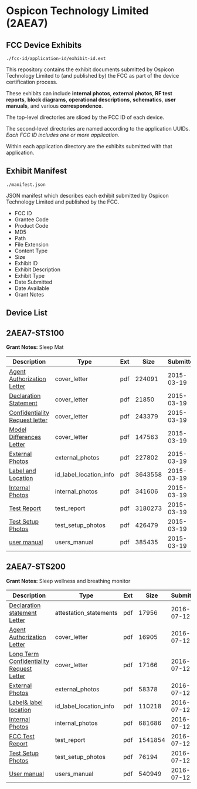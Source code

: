 # Ospicon Technology Limited (2AEA7)
## FCC Device Exhibits

```
./fcc-id/application-id/exhibit-id.ext
```

This repository contains the exhibit documents submitted by Ospicon Technology Limited to (and published by) the FCC as part of the device certification process.

These exhibits can include **internal photos**, **external photos**, **RF test reports**, **block diagrams**, **operational descriptions**, **schematics**, **user manuals**, and various **correspondence**.

The top-level directories are sliced by the FCC ID of each device.

The second-level directories are named according to the application UUIDs. *Each FCC ID includes one or more application.*

Within each application directory are the exhibits submitted with that application. 

## Exhibit Manifest

```
./manifest.json
```

JSON manifest which describes each exhibit submitted by Ospicon Technology Limited and published by the FCC.

- FCC ID
- Grantee Code
- Product Code
- MD5
- Path
- File Extension
- Content Type
- Size
- Exhibit ID
- Exhibit Description
- Exhibit Type
- Date Submitted
- Date Available
- Grant Notes

## Device List
## 2AEA7-STS100
**Grant Notes:** Sleep Mat

| Description | Type | Ext | Size | Submitted | Available |
| ----------- | ---- | --- | ---- | --------- | --------- |
| [Agent Authorization Letter](2AEA7-STS100/93f124414b4a86d3684689d5efe96687/2559948.pdf) | cover_letter | pdf | 224091 | 2015-03-19 | 2015-03-19 |
| [Declaration Statement](2AEA7-STS100/93f124414b4a86d3684689d5efe96687/2559950.pdf) | cover_letter | pdf | 21850 | 2015-03-19 | 2015-03-19 |
| [Confidentiality Request letter](2AEA7-STS100/93f124414b4a86d3684689d5efe96687/2559951.pdf) | cover_letter | pdf | 243379 | 2015-03-19 | 2015-03-19 |
| [Model Differences Letter](2AEA7-STS100/93f124414b4a86d3684689d5efe96687/2559952.pdf) | cover_letter | pdf | 147563 | 2015-03-19 | 2015-03-19 |
| [External Photos](2AEA7-STS100/93f124414b4a86d3684689d5efe96687/2559957.pdf) | external_photos | pdf | 227802 | 2015-03-19 | 2015-03-19 |
| [Label and Location](2AEA7-STS100/93f124414b4a86d3684689d5efe96687/2559959.pdf) | id_label_location_info | pdf | 3643558 | 2015-03-19 | 2015-03-19 |
| [Internal Photos](2AEA7-STS100/93f124414b4a86d3684689d5efe96687/2559958.pdf) | internal_photos | pdf | 341606 | 2015-03-19 | 2015-03-19 |
| [Test Report](2AEA7-STS100/93f124414b4a86d3684689d5efe96687/2559949.pdf) | test_report | pdf | 3180273 | 2015-03-19 | 2015-03-19 |
| [Test Setup Photos](2AEA7-STS100/93f124414b4a86d3684689d5efe96687/2559960.pdf) | test_setup_photos | pdf | 426479 | 2015-03-19 | 2015-03-19 |
| [user manual](2AEA7-STS100/93f124414b4a86d3684689d5efe96687/2559954.pdf) | users_manual | pdf | 385435 | 2015-03-19 | 2015-03-19 |
## 2AEA7-STS200
**Grant Notes:** Sleep wellness and breathing monitor

| Description | Type | Ext | Size | Submitted | Available |
| ----------- | ---- | --- | ---- | --------- | --------- |
| [Declaration statement Letter](2AEA7-STS200/95dd6452cab551cfba1fd93306e82b40/3058941.pdf) | attestation_statements | pdf | 17956 | 2016-07-12 | 2016-07-12 |
| [Agent Authorization Letter](2AEA7-STS200/95dd6452cab551cfba1fd93306e82b40/3058935.pdf) | cover_letter | pdf | 16905 | 2016-07-12 | 2016-07-12 |
| [Long Term Confidentiality Request Letter](2AEA7-STS200/95dd6452cab551cfba1fd93306e82b40/3058943.pdf) | cover_letter | pdf | 17166 | 2016-07-12 | 2016-07-12 |
| [External Photos](2AEA7-STS200/95dd6452cab551cfba1fd93306e82b40/3058945.pdf) | external_photos | pdf | 58378 | 2016-07-12 | 2016-07-12 |
| [Label& label location](2AEA7-STS200/95dd6452cab551cfba1fd93306e82b40/3058942.pdf) | id_label_location_info | pdf | 110218 | 2016-07-12 | 2016-07-12 |
| [Internal Photos](2AEA7-STS200/95dd6452cab551cfba1fd93306e82b40/3058947.pdf) | internal_photos | pdf | 681686 | 2016-07-12 | 2016-07-12 |
| [FCC Test Report](2AEA7-STS200/95dd6452cab551cfba1fd93306e82b40/3058946.pdf) | test_report | pdf | 1541854 | 2016-07-12 | 2016-07-12 |
| [Test Setup Photos](2AEA7-STS200/95dd6452cab551cfba1fd93306e82b40/3058948.pdf) | test_setup_photos | pdf | 76194 | 2016-07-12 | 2016-07-12 |
| [User manual](2AEA7-STS200/95dd6452cab551cfba1fd93306e82b40/3058949.pdf) | users_manual | pdf | 540949 | 2016-07-12 | 2016-07-12 |
